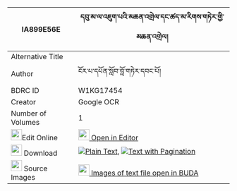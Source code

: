 |IA899E56E|དབུ་མ་ལ་འཇུག་པའི་མཆན་འགྲེལ་དང་ཚད་མ་རིགས་གཏེར་གྱི་མཆན་འགྲེལ། 
| --- | --- 
|Alternative Title |
|Author| ངོར་པ་དཔོན་སློབ་བློ་གཏེར་དབང་པོ།
|BDRC ID | W1KG17454
|Creator | Google OCR
|Number of Volumes| 1
|<img width="25" src="https://img.icons8.com/color/25/000000/edit-property.png">Edit Online| [<img width="25" src="https://avatars.githubusercontent.com/u/45091458?s=200&v=4"> Open in Editor](http://editor.openpecha.org/IA899E56E)
|<img width="25" src="https://img.icons8.com/fluent/48/000000/download-2.png"/>  Download | [![](https://img.icons8.com/color/20/000000/txt.png)Plain Text](https://github.com/Openpecha/IA899E56E/releases/download/v2/uma_la_jukpa_i_chendrel_dang_t_plain_IA899E56E.zip), [![](https://img.icons8.com/color/20/000000/txt.png)Text with Pagination](https://github.com/Openpecha/IA899E56E/releases/download/v2/uma_la_jukpa_i_chendrel_dang_t_pages_IA899E56E.zip)
|<img width="25" src="https://img.icons8.com/plasticine/100/000000/pictures-folder.png"/>  Source Images | [<img width="25" src="https://library.bdrc.io/icons/BUDA-small.svg"> Images of text file open in BUDA](https://library.bdrc.io/show/bdr:W1KG17454)